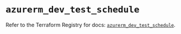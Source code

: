 # `azurerm_dev_test_schedule`

Refer to the Terraform Registry for docs: [`azurerm_dev_test_schedule`](https://registry.terraform.io/providers/hashicorp/azurerm/3.112.0/docs/resources/dev_test_schedule).
